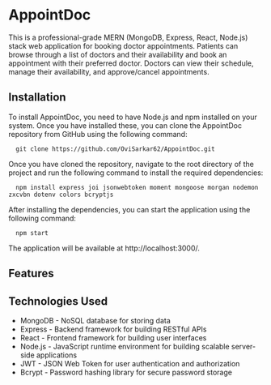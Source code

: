 # AppointDoc

This is a professional-grade MERN (MongoDB, Express, React, Node.js) stack web application for booking doctor appointments. Patients can browse through a list of doctors and their availability and book an appointment with their preferred doctor. Doctors can view their schedule, manage their availability, and approve/cancel appointments.

## Installation

To install AppointDoc, you need to have Node.js and npm installed on your system. Once you have installed these, you can clone the AppointDoc repository from GitHub using the following command:

      git clone https://github.com/OviSarkar62/AppointDoc.git
      
Once you have cloned the repository, navigate to the root directory of the project and run the following command to install the required dependencies:

      npm install express joi jsonwebtoken moment mongoose morgan nodemon zxcvbn dotenv colors bcryptjs
     
 After installing the dependencies, you can start the application using the following command:
 
      npm start

The application will be available at http://localhost:3000/.


## Features

## Technologies Used

- MongoDB - NoSQL database for storing data
- Express - Backend framework for building RESTful APIs
- React - Frontend framework for building user interfaces
- Node.js - JavaScript runtime environment for building scalable server-side applications
- JWT - JSON Web Token for user authentication and authorization
- Bcrypt - Password hashing library for secure password storage
